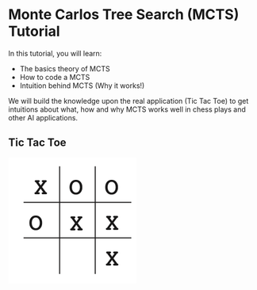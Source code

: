 # Monte Carlos Tree Search (MCTS) Tutorial

In this tutorial, you will learn:

-  The basics theory of MCTS
-  How to code a MCTS
-  Intuition behind MCTS (Why it works!)

We will build the knowledge upon the real application (Tic Tac Toe) to get intuitions about what, how and why MCTS works well in chess plays and other AI applications.


## Tic Tac Toe

![dsfdf](media/tic-tac-toe.png)